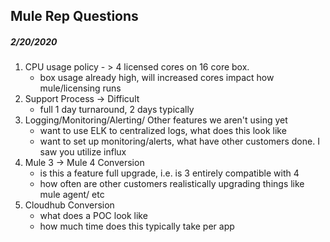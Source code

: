 ## Mule Rep Questions

##### 2/20/2020
1. CPU usage policy - > 4 licensed cores on 16 core box.
    - box usage already high, will increased cores impact how mule/licensing runs
2. Support Process -> Difficult
    - full 1 day turnaround, 2 days typically
3. Logging/Monitoring/Alerting/ Other features we aren't using yet
    - want to use ELK to centralized logs, what does this look like
    - want to set up monitoring/alerts, what have other customers done. I saw you utilize influx
4. Mule 3 ->  Mule 4 Conversion
    - is this a feature full upgrade, i.e. is 3 entirely compatible with 4
    - how often are other customers realistically upgrading things like mule agent/ etc
5. Cloudhub Conversion
    - what does a POC look like
    - how much time does this typically take per app
